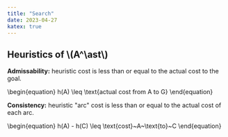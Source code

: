 ```yaml
---
title: "Search"
date: 2023-04-27
katex: true
---
```


## Heuristics of \\(A^\ast\\)

**Admissability:** heuristic cost is less than or equal to the actual cost to the goal.

\begin{equation}
h(A) \leq \text{actual cost from A to G}
\end{equation}

**Consistency:** heuristic "arc" cost is less than or equal to the actual cost of each arc.

\begin{equation}
h(A) - h(C) \leq \text{cost}~A~\text{to}~C
\end{equation}